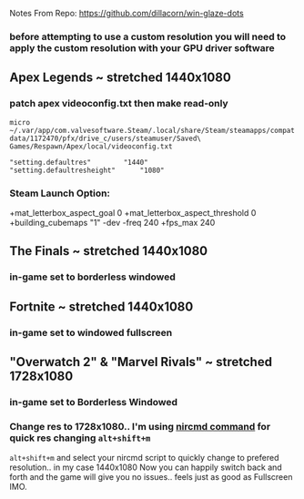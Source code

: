 Notes From Repo: https://github.com/dillacorn/win-glaze-dots

### before attempting to use a custom resolution you will need to apply the custom resolution with your GPU driver software

## Apex Legends ~ stretched 1440x1080
### patch apex videoconfig.txt then make read-only

`micro ~/.var/app/com.valvesoftware.Steam/.local/share/Steam/steamapps/compatdata/1172470/pfx/drive_c/users/steamuser/Saved\ Games/Respawn/Apex/local/videoconfig.txt`

	"setting.defaultres"		"1440"
	"setting.defaultresheight"		"1080"

### Steam Launch Option:
+mat_letterbox_aspect_goal 0 +mat_letterbox_aspect_threshold 0 +building_cubemaps "1" -dev -freq 240 +fps_max 240

## The Finals ~ stretched 1440x1080
### in-game set to borderless windowed

## Fortnite ~ stretched 1440x1080
### in-game set to windowed fullscreen

## "Overwatch 2" & "Marvel Rivals" ~ stretched 1728x1080
### in-game set to Borderless Windowed
### Change res to 1728x1080.. I'm using [nircmd command](https://github.com/dillacorn/win-glaze-dots/blob/main/UserProfile/scripts/16.10_stretched_res.bat) for quick res changing `alt+shift+m`

`alt+shift+m` and select your nircmd script to quickly change to prefered resolution.. in my case 1440x1080
Now you can happily switch back and forth and the game will give you no issues.. feels just as good as Fullscreen IMO.
